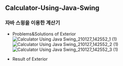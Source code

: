 ## Calculator-Using-Java-Swing
### 자바 스윙을 이용한 계산기

* Problems&Solutions of Exterior
![Calculator Using Java Swing_210127_142552_1 (1)](https://user-images.githubusercontent.com/69156709/105950300-7b5b7000-60b1-11eb-99ae-eb4f9608fe1c.jpg)
![Calculator Using Java Swing_210127_142552_2 (1)](https://user-images.githubusercontent.com/69156709/105950329-8910f580-60b1-11eb-9641-282cc1e3fce7.jpg)
![Calculator Using Java Swing_210127_142552_3 (1)](https://user-images.githubusercontent.com/69156709/105950336-8d3d1300-60b1-11eb-99d7-76c8d54a0c9a.jpg)

* Result of Exterior

